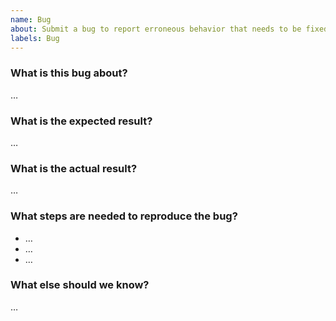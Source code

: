 ```yaml
---
name: Bug
about: Submit a bug to report erroneous behavior that needs to be fixed.
labels: Bug
---
```


### What is this bug about?

…

### What is the expected result?

…

### What is the actual result?

…

### What steps are needed to reproduce the bug?

- …
- …
- …

### What else should we know?

…
